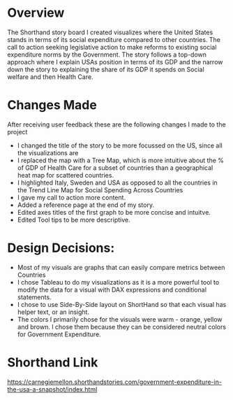

# Overview
The Shorthand story board I created visualizes where the United States stands in terms of its social expenditure compared to other countries.
The call to action seeking legislative action to make reforms to existing social expenditure norms by the Government.
The story follows a top-down approach where I explain USAs position in terms of its GDP and the narrow down the story to explaining the share of its GDP it spends on Social welfare and then Health Care. 

# Changes Made

After receiving user feedback these are the following changes I made to the project
  - I changed the title of the story to be more focussed on the US, since all the visualizations are 
  - I replaced the map with a Tree Map, which is more intuitive about the % of GDP of Health Care for a subset of countries than a geographical heat map for scattered countries.
  - I highlighted Italy, Sweden and USA as opposed to all the countries in the Trend Line Map for Social Spending Across Countries
  - I gave my call to action more content.
  - Added a reference page at the end of my story.
  - Edited axes titles of the first graph to be more concise and intuitve.
  - Edited Tool tips to be more descriptive.
  
 
 # Design Decisions:
 
 - Most of my visuals are graphs that can easily compare  metrics between Countries
 - I chose Tableau to do my visualizations as it is a more powerful tool to modify the data for a visual with DAX expressions and conditional statements.
 - I chose to use Side-By-Side layout on ShortHand so that each visual has helper text, or an insight.
 - The colors I primarily chose for the visuals were warm - orange, yellow and brown. I chose them because they can be considered neutral colors for Government   Expenditure.

# Shorthand Link
https://carnegiemellon.shorthandstories.com/government-expenditure-in-the-usa-a-snapshot/index.html

<script src="https://carnegiemellon.shorthandstories.com/government-expenditure-in-the-usa-a-snapshot/embed.js"></script>






